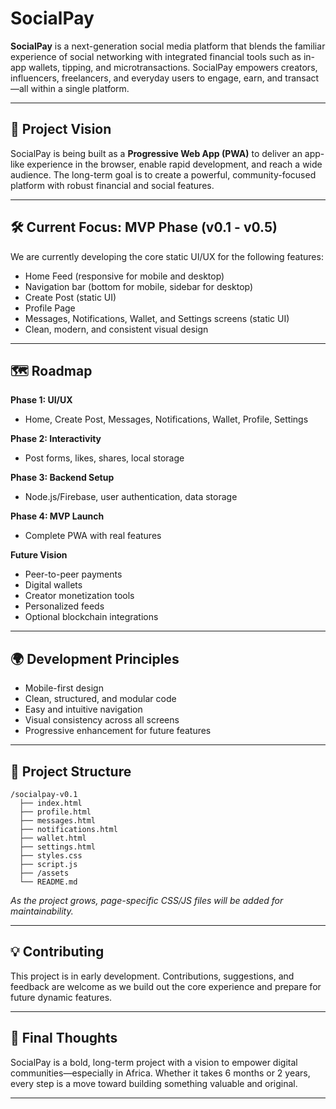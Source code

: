 # SocialPay

**SocialPay** is a next-generation social media platform that blends the familiar experience of social networking with integrated financial tools such as in-app wallets, tipping, and microtransactions. SocialPay empowers creators, influencers, freelancers, and everyday users to engage, earn, and transact—all within a single platform.

---

## 🚀 Project Vision

SocialPay is being built as a **Progressive Web App (PWA)** to deliver an app-like experience in the browser, enable rapid development, and reach a wide audience. The long-term goal is to create a powerful, community-focused platform with robust financial and social features.

---

## 🛠️ Current Focus: MVP Phase (v0.1 - v0.5)

We are currently developing the core static UI/UX for the following features:

- Home Feed (responsive for mobile and desktop)
- Navigation bar (bottom for mobile, sidebar for desktop)
- Create Post (static UI)
- Profile Page
- Messages, Notifications, Wallet, and Settings screens (static UI)
- Clean, modern, and consistent visual design

---

## 🗺️ Roadmap

**Phase 1: UI/UX**
- Home, Create Post, Messages, Notifications, Wallet, Profile, Settings

**Phase 2: Interactivity**
- Post forms, likes, shares, local storage

**Phase 3: Backend Setup**
- Node.js/Firebase, user authentication, data storage

**Phase 4: MVP Launch**
- Complete PWA with real features

**Future Vision**
- Peer-to-peer payments
- Digital wallets
- Creator monetization tools
- Personalized feeds
- Optional blockchain integrations

---

## 🌍 Development Principles

- Mobile-first design
- Clean, structured, and modular code
- Easy and intuitive navigation
- Visual consistency across all screens
- Progressive enhancement for future features

---

## 📁 Project Structure

```
/socialpay-v0.1
  ├── index.html
  ├── profile.html
  ├── messages.html
  ├── notifications.html
  ├── wallet.html
  ├── settings.html
  ├── styles.css
  ├── script.js
  ├── /assets
  └── README.md
```

*As the project grows, page-specific CSS/JS files will be added for maintainability.*

---

## 💡 Contributing

This project is in early development. Contributions, suggestions, and feedback are welcome as we build out the core experience and prepare for future dynamic features.

---

## 📝 Final Thoughts

SocialPay is a bold, long-term project with a vision to empower digital communities—especially in Africa. Whether it takes 6 months or 2 years, every step is a move toward building something valuable and original.

---
